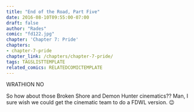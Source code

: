 ```yaml
---
title: "End of the Road, Part Five"
date: 2016-08-10T09:55:00-07:00
draft: false
author: "Rades"
comic: "fd122.jpg"
chapter: 'Chapter 7: Pride'
chapters:
- chapter-7-pride
chapter_link: /chapters/chapter-7-pride/
tags: TAGSLISTTEMPLATE
related_comics: RELATEDCOMICTEMPLATE
---
```


WRATHION NO


So how about those Broken Shore and Demon Hunter cinematics?? Man, I sure wish we could get the cinematic team to do a FDWL version. 😉


